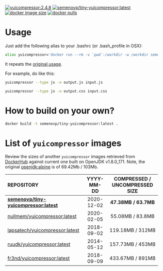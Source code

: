 [![yuicompressor:2.4.8](https://img.shields.io/badge/yuicompressor-2.4.8-green.svg)](https://github.com/yui/yuicompressor/releases/tag/v2.4.8)
[![semenovp/tiny-yuicompressor:latest](https://img.shields.io/docker/image-size/semenovp/tiny-yuicompressor/latest)](https://hub.docker.com/r/semenovp/tiny-yuicompressor)
[![docker image size](https://img.shields.io/microbadger/layers/semenovp/tiny-yuicompressor/latest)](https://microbadger.com/images/semenovp/tiny-yuicompressor/)
[![docker pulls](https://img.shields.io/docker/pulls/semenovp/tiny-yuicompressor.svg)](https://hub.docker.com/r/semenovp/tiny-yuicompressor/)

# Usage
Just add the following alias to your .bashrc (or .bash_profile in OSX):

```bash
alias yuicompressor='docker run --rm -v `pwd`:/workdir -w /workdir semenovp/tiny-yuicompressor:latest'
```

It repeats the [original usage](https://yui.github.io/yuicompressor/index.html#using).

For example, do like this:

```bash
yuicompressor --type js -o output.js input.js

yuicompressor --type js -o output.css input.css
```

# How to build on your own?
```bash
docker build -t semenovp/tiny-yuicompressor:latest .
```

# List of `yuicompressor` images

Review the sizes of another `yuicompressor` images retrieved from [DockerHub](https://hub.docker.com) against current one built on OpenJDK v1.8.0_171.
Note, the original [openjdk:alpine](https://hub.docker.com/_/openjdk) is of 69.42Mb / 103Mb.

| REPOSITORY | YYYY-MM-DD | COMPRESSED / UNCOMPRESSED SIZE |
|:-----------|:----------:|:------------------------------:|
| **[semenovp/tiny-yuicompressor:latest](https://hub.docker.com/r/semenovp/tiny-yuicompressor/)** | 2020-12-02 | **47.38MB / 63.7MB** |
| [nullmem/yuicompressor:latest](https://hub.docker.com/r/nullmem/yuicompressor/) | 2020-02-05 | 55.08MB / 83.8MB |
| [lapsatech/yuicompressor:latest](https://hub.docker.com/r/lifeofguenter/yuicompressor/) | 2018-09-02 | 119.18MB / 312MB |
| [ruudk/yuicompressor:latest](https://hub.docker.com/r/ruudk/yuicompressor/) | 2014-05-12 |  157.73MB / 453MB|
| [fr3nd/yuicompressor:latest](https://hub.docker.com/r/fr3nd/yuicompressor/) | 2018-09-09 | 433.67MB / 891MB |
